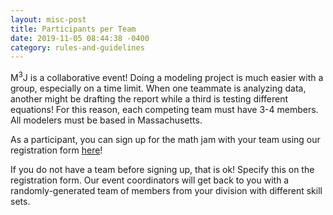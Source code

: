 ```yaml
---
layout: misc-post
title: Participants per Team
date: 2019-11-05 08:44:38 -0400
category: rules-and-guidelines
---
```


<p>M<sup>3</sup>J is a collaborative event! Doing a modeling project is much easier with a group, especially on a time limit. When one teammate is analyzing data, another might be drafting the report while a third is testing different equations! For this reason, each competing team must have 3-4 members. All modelers must be based in Massachusetts.
</p>
<p>As a participant, you can sign up for the math jam with your team using our registration form <a href="http://wpi.qualtrics.com/jfe/form/SV_4JBDYhsAq8jDWzI">here</a>!
</p>
<p>If you do not have a team before signing up, that is ok! Specify this on the registration form. Our event coordinators will get back to you with a randomly-generated team of members from your division with different skill sets.
</p>